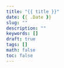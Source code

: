 ```yaml
---
title: "{{ title }}"
date: {{ .Date }}
slug: ""
description: ""
keywords: []
draft: true
tags: []
math: false
toc: false
---
```

